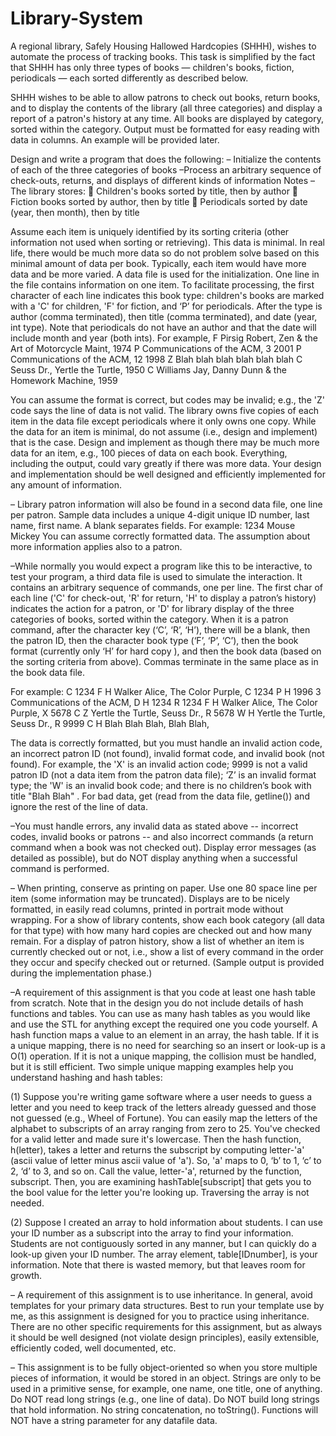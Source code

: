 # Library-System
A regional library, Safely Housing Hallowed Hardcopies (SHHH), wishes to automate the process of tracking
books. This task is simplified by the fact that SHHH has only three types of books — children's books, fiction,
periodicals — each sorted differently as described below.

SHHH wishes to be able to allow patrons to check out books, return books, and to display the contents of the
library (all three categories) and display a report of a patron's history at any time. All books are displayed by
category, sorted within the category. Output must be formatted for easy reading with data in columns. An
example will be provided later.

Design and write a program that does the following:
– Initialize the contents of each of the three categories of books
–Process an arbitrary sequence of check-outs, returns, and displays of different kinds of information
Notes
– The library stores:
 Children's books sorted by title, then by author
 Fiction books sorted by author, then by title
 Periodicals sorted by date (year, then month), then by title

Assume each item is uniquely identified by its sorting criteria (other information not used when sorting or
retrieving). This data is minimal. In real life, there would be much more data so do not problem solve based
on this minimal amount of data per book. Typically, each item would have more data and be more varied.
A data file is used for the initialization. One line in the file contains information on one item. To facilitate
processing, the first character of each line indicates this book type: children's books are marked with a 'C' for
children, 'F' for fiction, and ‘P’ for periodicals. After the type is author (comma terminated), then title
(comma terminated), and date (year, int type). Note that periodicals do not have an author and that the date
will include month and year (both ints). For example,
 F Pirsig Robert, Zen & the Art of Motorcycle Maint, 1974
 P Communications of the ACM, 3 2001
 P Communications of the ACM, 12 1998
 Z Blah blah blah blah blah blah
 C Seuss Dr., Yertle the Turtle, 1950
 C Williams Jay, Danny Dunn & the Homework Machine, 1959
 
You can assume the format is correct, but codes may be invalid; e.g., the 'Z' code says the line of data is not
valid. The library owns five copies of each item in the data file except periodicals where it only owns one
copy. While the data for an item is minimal, do not assume (i.e., design and implement) that is the case.
Design and implement as though there may be much more data for an item, e.g., 100 pieces of data on each
book. Everything, including the output, could vary greatly if there was more data. Your design and
implementation should be well designed and efficiently implemented for any amount of information.

– Library patron information will also be found in a second data file, one line per patron. Sample data
includes a unique 4-digit unique ID number, last name, first name. A blank separates fields. For example:
 1234 Mouse Mickey
You can assume correctly formatted data. The assumption about more information applies also to a patron.

–While normally you would expect a program like this to be interactive, to test your program, a third data file
is used to simulate the interaction. It contains an arbitrary sequence of commands, one per line. The first
char of each line ('C' for check-out, 'R' for return, 'H' to display a patron’s history) indicates the action for a
patron, or 'D' for library display of the three categories of books, sorted within the category. When it is a
patron command, after the character key (‘C’, ‘R’, ‘H’), there will be a blank, then the patron ID, then the
character book type (‘F’, ‘P’, ‘C’), then the book format (currently only ‘H’ for hard copy ), and then the book
data (based on the sorting criteria from above). Commas terminate in the same place as in the book data file.

For example:
 C 1234 F H Walker Alice, The Color Purple,
 C 1234 P H 1996 3 Communications of the ACM,
 D
 H 1234
 R 1234 F H Walker Alice, The Color Purple,
 X 5678 C Z Yertle the Turtle, Seuss Dr.,
 R 5678 W H Yertle the Turtle, Seuss Dr.,
 R 9999 C H Blah Blah Blah, Blah Blah,
 
The data is correctly formatted, but you must handle an invalid action code, an incorrect patron ID (not
found), invalid format code, and invalid book (not found). For example, the 'X' is an invalid action code; 9999
is not a valid patron ID (not a data item from the patron data file); ‘Z’ is an invalid format type; the 'W' is an
invalid book code; and there is no children’s book with title "Blah Blah" . For bad data, get (read from the
data file, getline()) and ignore the rest of the line of data.

–You must handle errors, any invalid data as stated above -- incorrect codes, invalid books or patrons -- and
also incorrect commands (a return command when a book was not checked out). Display error messages (as
detailed as possible), but do NOT display anything when a successful command is performed.

– When printing, conserve as printing on paper. Use one 80 space line per item (some information may be
truncated). Displays are to be nicely formatted, in easily read columns, printed in portrait mode without
wrapping. For a show of library contents, show each book category (all data for that type) with how many
hard copies are checked out and how many remain. For a display of patron history, show a list of whether an
item is currently checked out or not, i.e., show a list of every command in the order they occur and specify
checked out or returned. (Sample output is provided during the implementation phase.)

–A requirement of this assignment is that you code at least one hash table from scratch. Note that in the
design you do not include details of hash functions and tables. You can use as many hash tables as you would
like and use the STL for anything except the required one you code yourself. A hash function maps a value to
an element in an array, the hash table. If it is a unique mapping, there is no need for searching so an insert
or look-up is a O(1) operation. If it is not a unique mapping, the collision must be handled, but it is still
efficient. Two simple unique mapping examples help you understand hashing and hash tables:

(1) Suppose you're writing game software where a user needs to guess a letter and you need to keep track of
the letters already guessed and those not guessed (e.g., Wheel of Fortune). You can easily map the letters of
the alphabet to subscripts of an array ranging from zero to 25. You've checked for a valid letter and made
sure it's lowercase. Then the hash function, h(letter), takes a letter and returns the subscript by computing
letter-'a' (ascii value of letter minus ascii value of 'a'). So, 'a' maps to 0, ‘b’ to 1, ‘c’ to 2, ‘d’ to 3, and so on.
Call the value, letter-'a', returned by the function, subscript. Then, you are examining hashTable[subscript]
that gets you to the bool value for the letter you're looking up. Traversing the array is not needed.

(2) Suppose I created an array to hold information about students. I can use your ID number as a subscript
into the array to find your information. Students are not contiguously sorted in any manner, but I can
quickly do a look-up given your ID number. The array element, table[IDnumber], is your information. Note
that there is wasted memory, but that leaves room for growth.

– A requirement of this assignment is to use inheritance. In general, avoid templates for your primary data
structures. Best to run your template use by me, as this assignment is designed for you to practice using
inheritance. There are no other specific requirements for this assignment, but as always it should be well
designed (not violate design principles), easily extensible, efficiently coded, well documented, etc.

– This assignment is to be fully object-oriented so when you store multiple pieces of information, it would be
stored in an object. Strings are only to be used in a primitive sense, for example, one name, one title, one of
anything. Do NOT read long strings (e.g., one line of data). Do NOT build long strings that hold information.
No string concatenation, no toString(). Functions will NOT have a string parameter for any datafile data. 
